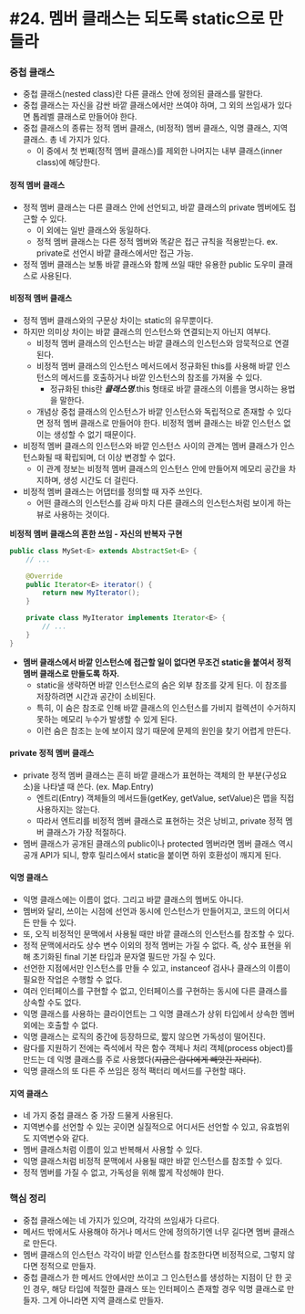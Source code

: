 # #24. 멤버 클래스는 되도록 static으로 만들라

### 중첩 클래스 <a href="#undefined" id="undefined"></a>

* 중첩 클래스(nested class)란 다른 클래스 안에 정의된 클래스를 말한다.
* 중첩 클래스는 자신을 감싼 바깥 클래스에서만 쓰여야 하며, 그 외의 쓰임새가 있다면 톱레벨 클래스로 만들어야 한다.
* 중첩 클래스의 종류는 정적 멤버 클래스, (비정적) 멤버 클래스, 익명 클래스, 지역 클래스. 총 네 가지가 있다.
  * 이 중에서 첫 번째(정적 멤버 클래스)를 제외한 나머지는 내부 클래스(inner class)에 해당한다.

#### 정적 멤버 클래스 <a href="#undefined" id="undefined"></a>

* 정적 멤버 클래스는 다른 클래스 안에 선언되고, 바깥 클래스의 private 멤버에도 접근할 수 있다.
  * 이 외에는 일반 클래스와 동일하다.
  * 정적 멤버 클래스는 다른 정적 멤버와 똑같은 접근 규칙을 적용받는다. ex. private로 선언시 바깥 클래스에서만 접근 가능.
* 정적 멤버 클래스는 보통 바깥 클래스와 함께 쓰일 때만 유용한 public 도우미 클래스로 사용된다.

#### 비정적 멤버 클래스 <a href="#undefined" id="undefined"></a>

* 정적 멤버 클래스와의 구문상 차이는 static의 유무뿐이다.
* 하지만 의미상 차이는 바깥 클래스의 인스턴스와 연결되는지 아닌지 여부다.
  * 비정적 멤버 클래스의 인스턴스는 바깥 클래스의 인스턴스와 암묵적으로 연결된다.
  * 비정적 멤버 클래스의 인스턴스 메서드에서 정규화된 this를 사용해 바깥 인스턴스의 메서드를 호출하거나 바깥 인스턴스의 참조를 가져올 수 있다.
    * 정규화된 this란 _**클래스명**_.this 형태로 바깥 클래스의 이름을 명시하는 용법을 말한다.
  * 개념상 중첩 클래스의 인스턴스가 바깥 인스턴스와 독립적으로 존재할 수 있다면 정적 멤버 클래스로 만들어야 한다. 비정적 멤버 클래스는 바깥 인스턴스 없이는 생성할 수 없기 때문이다.
* 비정적 멤버 클래스의 인스턴스와 바깥 인스턴스 사이의 관계는 멤버 클래스가 인스턴스화될 때 확립되며, 더 이상 변경할 수 없다.
  * 이 관계 정보는 비정적 멤버 클래스의 인스턴스 안에 만들어져 메모리 공간을 차지하며, 생성 시간도 더 걸린다.
* 비정적 멤버 클래스는 어댑터를 정의할 때 자주 쓰인다.
  * 어떤 클래스의 인스턴스를 감싸 마치 다른 클래스의 인스턴스처럼 보이게 하는 뷰로 사용하는 것이다.

**비정적 멤버 클래스의 흔한 쓰임 - 자신의 반복자 구현**

```java
public class MySet<E> extends AbstractSet<E> {
    // ...

    @Override
    public Iterator<E> iterator() {
        return new MyIterator();
    }

    private class MyIterator implements Iterator<E> {
        // ...
    }
}
```

* **멤버 클래스에서 바깥 인스턴스에 접근할 일이 없다면 무조건 static을 붙여서 정적 멤버 클래스로 만들도록 하자.**
  * static을 생략하면 바깥 인스턴스로의 숨은 외부 참조를 갖게 된다. 이 참조를 저장하려면 시간과 공간이 소비된다.
  * 특히, 이 숨은 참조로 인해 바깥 클래스의 인스턴스를 가비지 컬렉션이 수거하지 못하는 메모리 누수가 발생할 수 있게 된다.
  * 이런 숨은 참조는 눈에 보이지 않기 때문에 문제의 원인을 찾기 어렵게 만든다.

#### private 정적 멤버 클래스 <a href="#private" id="private"></a>

* private 정적 멤버 클래스는 흔히 바깥 클래스가 표현하는 객체의 한 부분(구성요소)을 나타낼 때 쓴다. (ex. Map.Entry)
  * 엔트리(Entry) 객체들의 메서드들(getKey, getValue, setValue)은 맵을 직접 사용하지는 않는다.
  * 따라서 엔트리를 비정적 멤버 클래스로 표현하는 것은 낭비고, private 정적 멤버 클래스가 가장 적절하다.
* 멤버 클래스가 공개된 클래스의 public이나 protected 멤버라면 멤버 클래스 역시 공개 API가 되니, 향후 릴리스에서 static을 붙이면 하위 호환성이 깨지게 된다.

#### 익명 클래스 <a href="#undefined" id="undefined"></a>

* 익명 클래스에는 이름이 없다. 그리고 바깥 클래스의 멤버도 아니다.
* 멤버와 달리, 쓰이는 시점에 선언과 동시에 인스턴스가 만들어지고, 코드의 어디서든 만들 수 있다.
* 또, 오직 비정적인 문맥에서 사용될 때만 바깥 클래스의 인스턴스를 참조할 수 있다.
* 정적 문맥에서라도 상수 변수 이외의 정적 멤버는 가질 수 없다. 즉, 상수 표현을 위해 초기화된 final 기본 타입과 문자열 필드만 가질 수 있다.
* 선언한 지점에서만 인스턴스를 만들 수 있고, instanceof 검사나 클래스의 이름이 필요한 작업은 수행할 수 없다.
* 여러 인터페이스를 구현할 수 없고, 인터페이스를 구현하는 동시에 다른 클래스를 상속할 수도 없다.
* 익명 클래스를 사용하는 클라이언트는 그 익명 클래스가 상위 타입에서 상속한 멤버 외에는 호출할 수 없다.
* 익명 클래스는 로직의 중간에 등장하므로, 짧지 않으면 가독성이 떨어진다.
* 람다를 지원하기 전에는 즉석에서 작은 함수 객체나 처리 객체(process object)를 만드는 데 익명 클래스를 주로 사용했다(~~지금은 람다에게 빼앗긴 자리다~~).
* 익명 클래스의 또 다른 주 쓰임은 정적 팩터리 메서드를 구현할 때다.

#### 지역 클래스 <a href="#undefined" id="undefined"></a>

* 네 가지 중첩 클래스 중 가장 드물게 사용된다.
* 지역변수를 선언할 수 있는 곳이면 실질적으로 어디서든 선언할 수 있고, 유효범위도 지역변수와 같다.
* 멤버 클래스처럼 이름이 있고 반복해서 사용할 수 있다.
* 익명 클래스처럼 비정적 문맥에서 사용될 때만 바깥 인스턴스를 참조할 수 있다.
* 정적 멤버를 가질 수 없고, 가독성을 위해 짧게 작성해야 한다.

### 핵심 정리 <a href="#undefined" id="undefined"></a>

* 중첩 클래스에는 네 가지가 있으며, 각각의 쓰임새가 다르다.
* 메서드 밖에서도 사용해야 하거나 메서드 안에 정의하기엔 너무 길다면 멤버 클래스로 만든다.
* 멤버 클래스의 인스턴스 각각이 바깥 인스턴스를 참조한다면 비정적으로, 그렇지 않다면 정적으로 만들자.
* 중첩 클래스가 한 메서드 안에서만 쓰이고 그 인스턴스를 생성하는 지점이 단 한 곳인 경우, 해당 타입에 적절한 클래스 또는 인터페이스 존재할 경우 익명 클래스로 만들자. 그게 아니라면 지역 클래스로 만들자.
